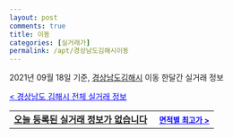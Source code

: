 ```yaml
---
layout: post
comments: true
title: 이동
categories: [실거래가]
permalink: /apt/경상남도김해시이동
---
```


2021년 09월 18일 기준, <a href="/apt/경상남도김해시">경상남도김해시</a> 이동 한달간 실거래 정보

<a style="color: blue;" href="/apt/경상남도김해시">< 경상남도 김해시 전체 실거래 정보</a>
<!---- start ---->
<table>
  <tr>
    <td colspan="4" style="font-weight: bold;"><a href="/apt/경상남도김해시이동{name_without_space}">오늘 등록된 실거래 정보가 없습니다</a> &nbsp;&nbsp;&nbsp; <a style="color: blue; font-size: smaller;" href="/apt/경상남도김해시이동{name_without_space}">면적별 최고가 ></a></td>
  </tr>
    
</table>
<!---- end ---->
    